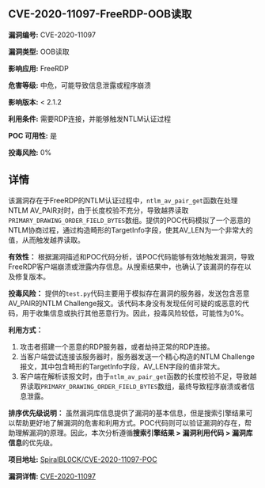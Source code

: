 ## CVE-2020-11097-FreeRDP-OOB读取

**漏洞编号:** CVE-2020-11097

**漏洞类型:** OOB读取

**影响应用:** FreeRDP

**危害等级:** 中危，可能导致信息泄露或程序崩溃

**影响版本:** < 2.1.2

**利用条件:** 需要RDP连接，并能够触发NTLM认证过程

**POC 可用性:** 是

**投毒风险:** 0%

## 详情

该漏洞存在于FreeRDP的NTLM认证过程中，`ntlm_av_pair_get`函数在处理NTLM AV_PAIR对时，由于长度校验不充分，导致越界读取`PRIMARY_DRAWING_ORDER_FIELD_BYTES`数组。提供的POC代码模拟了一个恶意的NTLM协商过程，通过构造畸形的TargetInfo字段，使其AV_LEN为一个非常大的值，从而触发越界读取。

**有效性：**
根据漏洞描述和POC代码分析，该POC代码能够有效地触发漏洞，导致FreeRDP客户端崩溃或泄露内存信息。从搜索结果中，也确认了该漏洞的存在以及修复版本。

**投毒风险：**
提供的`test.py`代码主要用于模拟存在漏洞的服务器，发送包含恶意AV_PAIR的NTLM Challenge报文。该代码本身没有发现任何可疑的或恶意的代码，用于收集信息或执行其他恶意行为。因此，投毒风险较低，可能性为0%。

**利用方式：**
1.  攻击者搭建一个恶意的RDP服务器，或者劫持正常的RDP连接。
2.  当客户端尝试连接该服务器时，服务器发送一个精心构造的NTLM Challenge报文，其中包含畸形的TargetInfo字段，AV_LEN字段的值非常大。
3.  客户端在解析该报文时，由于`ntlm_av_pair_get`函数的长度校验不足，导致越界读取`PRIMARY_DRAWING_ORDER_FIELD_BYTES`数组，最终导致程序崩溃或者信息泄露。

**排序优先级说明：**
虽然漏洞库信息提供了漏洞的基本信息，但是搜索引擎结果可以帮助更好地了解漏洞的危害和利用方式。POC代码则可以验证漏洞的存在，帮助理解漏洞的原理。因此，本次分析遵循**搜索引擎结果 > 漏洞利用代码 > 漏洞库信息**的优先级。

**项目地址:** [SpiralBL0CK/CVE-2020-11097-POC](https://github.com/SpiralBL0CK/CVE-2020-11097-POC)

**漏洞详情:** [CVE-2020-11097](https://nvd.nist.gov/vuln/detail/CVE-2020-11097)